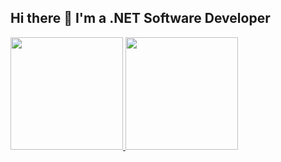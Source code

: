 ## Hi there 👋 I'm a .NET Software Developer

<div>
  <a href="https://github.com/JulioNCavalcanti">
  <img loading="lazy" height="180em" src="https://github-readme-stats.vercel.app/api/top-langs/?username=JulioNCavalcanti&layout=compact&langs_count=7&theme=transparent"/>
  <img loading="lazy" height="180em" src="https://github-readme-stats.vercel.app/api?username=JulioNCavalcanti&show_icons=true&theme=transparent&include_all_commits=true&count_private=true"/>
</div>
